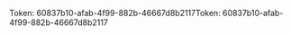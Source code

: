 <span data-ttu-id="201b3-101">Token: 60837b10-afab-4f99-882b-46667d8b2117</span><span class="sxs-lookup"><span data-stu-id="201b3-101">Token: 60837b10-afab-4f99-882b-46667d8b2117</span></span>